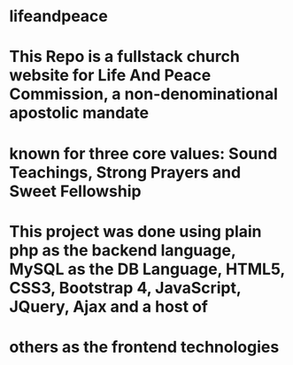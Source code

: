 # lifeandpeace
# This Repo is a fullstack church website for Life And Peace Commission, a non-denominational apostolic mandate 
# known for three core values: Sound Teachings, Strong Prayers and Sweet Fellowship
# This project was done using plain php as the backend language, MySQL as the DB Language, HTML5, CSS3, Bootstrap 4, JavaScript, JQuery, Ajax and a host of 
# others as the frontend technologies
